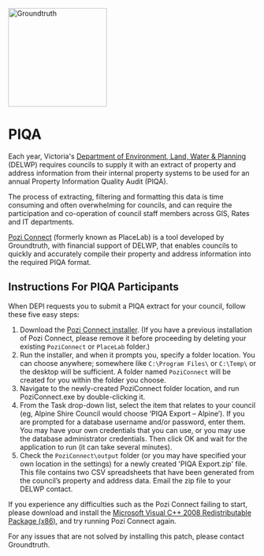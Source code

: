 <img src="http://i.imgur.com/TLMFPUa.png" alt="Groundtruth" width="200">

# PIQA

Each year, Victoria's [Department of Environment, Land, Water & Planning](http://www.depi.vic.gov.au/) (DELWP) requires councils to supply it with an extract of property and address information from their internal property systems to be used for an annual Property Information Quality Audit (PIQA).

The process of extracting, filtering and formatting this data is time consuming and often overwhelming for councils, and can require the participation and co-operation of council staff members across GIS, Rates and IT departments.

[Pozi Connect](http://www.groundtruth.com.au/pozi-connect/) (formerly known as PlaceLab) is a tool developed by Groundtruth, with financial support of DELWP, that enables councils to quickly and accurately compile their property and address information into the required PIQA format.

## Instructions For PIQA Participants

When DEPI requests you to submit a PIQA extract for your council, follow these five easy steps:

1. Download the [Pozi Connect installer](https://github.com/groundtruth/PoziConnect/releases/latest). (If you have a previous installation of Pozi Connect, please remove it before proceeding by deleting your existing `PoziConnect` or `PlaceLab` folder.)
2. Run the installer, and when it prompts you, specify a folder location. You can choose anywhere; somewhere like `C:\Program Files\` or `C:\Temp\` or the desktop will be sufficient. A folder named `PoziConnect` will be created for you within the folder you choose.
3. Navigate to the newly-created PoziConnect folder location, and run PoziConnect.exe by double-clicking it.
4. From the Task drop-down list, select the item that relates to your council (eg, Alpine Shire Council would choose ‘PIQA Export – Alpine’). If you are prompted for a database username and/or password, enter them. You may have your own credentials that you can use, or you may use the database administrator credentials. Then click OK and wait for the application to run (it can take several minutes).
5. Check the `PoziConnect\output` folder (or you may have specified your own location in the settings) for a newly created 'PIQA Export.zip' file. This file contains two CSV spreadsheets that have been generated from the council’s property and address data. Email the zip file to your DELWP contact.

If you experience any difficulties such as the Pozi Connect failing to start, please download and install the [Microsoft Visual C++ 2008 Redistributable Package (x86)](http://www.microsoft.com/downloads/details.aspx?FamilyID=9b2da534-3e03-4391-8a4d-074b9f2bc1bf&displaylang=en), and try running Pozi Connect again.

For any issues that are not solved by installing this patch, please contact Groundtruth.
